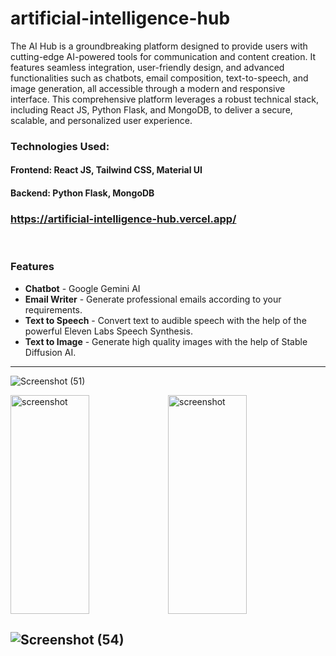 # artificial-intelligence-hub
The AI Hub is a groundbreaking platform designed to provide users with cutting-edge AI-powered tools for communication and content creation. It features seamless integration, user-friendly design, and advanced functionalities such as chatbots, email composition, text-to-speech, and image generation, all accessible through a modern and responsive interface. This comprehensive platform leverages a robust technical stack, including React JS, Python Flask, and MongoDB, to deliver a secure, scalable, and personalized user experience.

### Technologies Used:
#### Frontend: React JS, Tailwind CSS, Material UI
#### Backend: Python Flask, MongoDB

### https://artificial-intelligence-hub.vercel.app/
<br/>

### Features
- **Chatbot** - Google Gemini AI
- **Email Writer** - Generate professional emails according to your requirements. 
- **Text to Speech** - Convert text to audible speech with the help of the powerful Eleven Labs Speech Synthesis.
- **Text to Image** - Generate high quality images with the help of Stable Diffusion AI.

---


![Screenshot (51)](https://github.com/user-attachments/assets/080f6ed1-bcbe-4ba3-93cd-f73ce1c1f21b)

<img src="https://github.com/user-attachments/assets/e5861ad4-248e-448a-ae2c-b2cc1193d2e8" alt="screenshot" width="50%" height="350"/><img src="https://github.com/user-attachments/assets/d1bc2e1e-004a-4be3-bb0f-a42db5c827aa" alt="screenshot" width="50%" height="350"/>

![Screenshot (54)](https://github.com/user-attachments/assets/765bbf63-7bd1-4628-9dbe-111f9a4f63c2)
---
